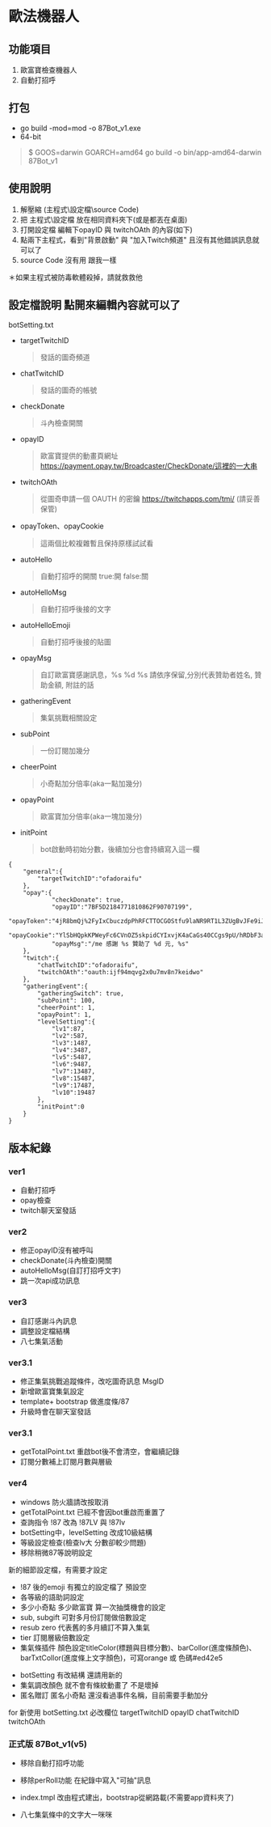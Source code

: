 # 歐法機器人

## 功能項目
1. 歐富寶檢查機器人
2. 自動打招呼

## 打包
- go build -mod=mod -o 87Bot_v1.exe
- 64-bit
> $ GOOS=darwin GOARCH=amd64 go build -o bin/app-amd64-darwin 87Bot_v1

## 使用說明
1. 解壓縮 (主程式\設定檔\source Code)
2. 把 主程式\設定檔 放在相同資料夾下(或是都丟在桌面)
3. 打開設定檔 編輯下opayID 與 twitchOAth 的內容(如下)
4. 點兩下主程式，看到"背景啟動" 與 "加入Twitch頻道"  且沒有其他錯誤訊息就可以了
5.  source Code 沒有用 跟我一樣

＊如果主程式被防毒軟體殺掉，請就救救他

## 設定檔說明 點開來編輯內容就可以了
botSetting.txt
- targetTwitchID
    > 發話的圖奇頻道
- chatTwitchID
    > 發話的圖奇的帳號
- checkDonate
    > 斗內檢查開關
- opayID 
    > 歐富寶提供的動畫頁網址 https://payment.opay.tw/Broadcaster/CheckDonate/這裡的一大串
- twitchOAth
    > 從圖奇申請一個 OAUTH 的密鑰 https://twitchapps.com/tmi/ (請妥善保管)
- opayToken、opayCookie
    > 這兩個比較複雜暫且保持原樣試試看
- autoHello
    > 自動打招呼的開關 true:開 false:關
- autoHelloMsg
    > 自動打招呼後接的文字
- autoHelloEmoji
    > 自動打招呼後接的貼圖
- opayMsg
    > 自訂歐富寶感謝訊息，%s %d %s 請依序保留,分別代表贊助者姓名, 贊助金額, 附註的話
- gatheringEvent 
    > 集氣挑戰相關設定
- subPoint
    > 一份訂閱加幾分
- cheerPoint
    > 小奇點加分倍率(aka一點加幾分)
- opayPoint
    > 歐富寶加分倍率(aka一塊加幾分)
- initPoint
    > bot啟動時初始分數，後續加分也會持續寫入這一欄
```
{
    "general":{
        "targetTwitchID":"ofadoraifu"
    },
    "opay":{
            "checkDonate": true,
            "opayID":"7BF5D2184771810862F90707199",
            "opayToken":"4jR8bmQj%2FyIxCbuczdpPhRFCTTOCGOStfu9laNR9RT1L3ZUgBvJFe9iJtkB%2FIIhCPpNxDwSSaOAqoxxvNOXm7RgGG1200uwIoZPib%2BNiE5%2FQwtaFkYC2wLLIFmMrCqbpMYQFjr6BMLYPJMDdm%2BIvrLBKuKo%3D",
            "opayCookie":"YlSbHQpkKPWeyFc6CVnOZ5skpidCYIxvjK4aCaGs40CCgs9pU/hRDbF3aWzf5QHT/k+p1BFd634KTum6IDkvYsIBsyubKneBuQKHkmo4mu9Vl0LxDYO/8SEFYGo/kHenXUXYbXmsvn9yrE6u5y39uZzak54=",
            "opayMsg":"/me 感謝 %s 贊助了 %d 元, %s"
    },
    "twitch":{
        "chatTwitchID":"ofadoraifu",
        "twitchOAth":"oauth:ijf94mqvg2x0u7mv8n7keidwo"
    },
    "gatheringEvent":{
        "gatheringSwitch": true,
        "subPoint": 100,
        "cheerPoint": 1,
        "opayPoint": 1,
        "levelSetting":{
            "lv1":87,
            "lv2":587,
            "lv3":1487,
            "lv4":3487,
            "lv5":5487,
            "lv6":9487,
            "lv7":13487,
            "lv8":15487,
            "lv9":17487,
            "lv10":19487
        },
        "initPoint":0
    }
}
```

## 版本紀錄
### ver1
- 自動打招呼
- opay檢查
- twitch聊天室發話
### ver2
- 修正opayID沒有被呼叫
- checkDonate(斗內檢查)開關
- autoHelloMsg(自訂打招呼文字)
- 跳一次api成功訊息
### ver3
- 自訂感謝斗內訊息
- 調整設定檔結構
- 八七集氣活動
### ver3.1
- 修正集氣挑戰追蹤條件，改吃圖奇訊息 MsgID
- 新增歐富寶集氣設定
- template+ bootstrap 做進度條/87
- 升級時會在聊天室發話
### ver3.1
- getTotalPoint.txt 重啟bot後不會清空，會繼續記錄
- 訂閱分數補上訂閱月數與層級

### ver4
- windows 防火牆請改按取消
- getTotalPoint.txt 已經不會因bot重啟而重置了
- 查詢指令 !87 改為 !87LV 與 !87lv
- botSetting中，levelSetting 改成10級結構
- 等級設定檢查(檢查lv大 分數卻較少問題)
- 移除稍微87等說明設定

新的細節設定檔，有需要才設定
- !87 後的emoji 有獨立的設定檔了 預設空
- 各等級的語助詞設定
- 多少小奇點 多少歐富寶 算一次抽獎機會的設定
- sub, subgift 可對多月份訂閱做倍數設定
- resub zero 代表舊的多月續訂不算入集氣
- tier 訂閱層級倍數設定
- 集氣條插件 顏色設定titleColor(標題與目標分數)、barCollor(進度條顏色)、barTxtCollor(進度條上文字顏色)，可寫orange 或 色碼#ed42e5

* botSetting 有改結構 還請用新的
* 集氣調改顏色 就不會有條紋動畫了 不是壞掉
* 匿名贈訂 匿名小奇點 還沒看過事件名稱，目前需要手動加分 

for 新使用 botSetting.txt 必改欄位
targetTwitchID
opayID
chatTwitchID
twitchOAth

### 正式版 87Bot_v1(v5) 
- 移除自動打招呼功能
- 移除perRoll功能 在紀錄中寫入"可抽"訊息
- index.tmpl 改由程式建出，bootstrap從網路載(不需要app資料夾了)
- 八七集氣條中的文字大一咪咪

    <link rel="stylesheet" href="/assetPath/css/bootstrap.min.css">
    <link rel="stylesheet" href="/assetPath/css/bootstrap-grid.min.css">
    <link rel="stylesheet" href="/assetPath/css/bootstrap-reboot.min.css">
    <script rel="script" src="/assetPath/js/bootstrap.bundle.js"></script>
    